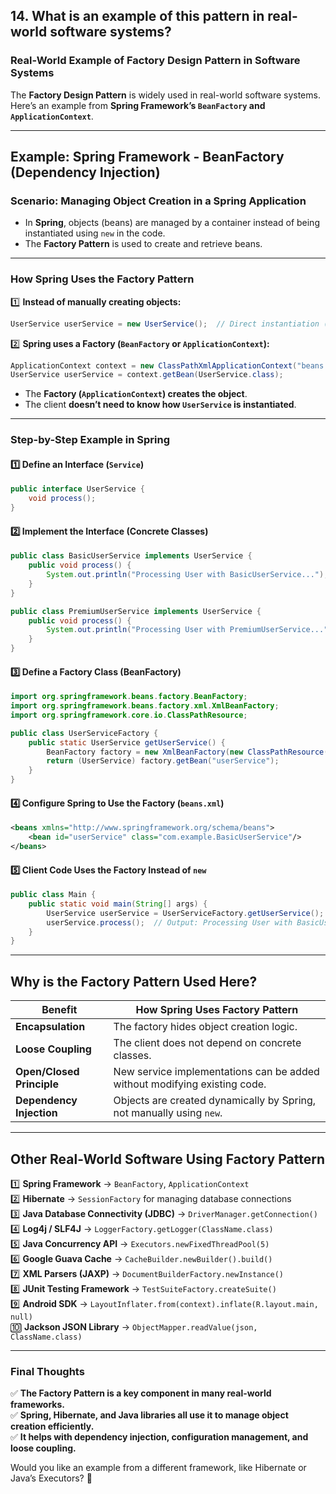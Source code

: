## 14.	What is an example of this pattern in real-world software systems?

### **Real-World Example of Factory Design Pattern in Software Systems**  
The **Factory Design Pattern** is widely used in real-world software systems. Here’s an example from **Spring Framework’s `BeanFactory` and `ApplicationContext`**.

---

## **Example: Spring Framework - BeanFactory (Dependency Injection)**
### **Scenario: Managing Object Creation in a Spring Application**
- In **Spring**, objects (beans) are managed by a container instead of being instantiated using `new` in the code.
- The **Factory Pattern** is used to create and retrieve beans.

---

### **How Spring Uses the Factory Pattern**
1️⃣ **Instead of manually creating objects:**
```java
UserService userService = new UserService();  // Direct instantiation (Not ideal)
```
2️⃣ **Spring uses a Factory (`BeanFactory` or `ApplicationContext`):**
```java
ApplicationContext context = new ClassPathXmlApplicationContext("beans.xml");
UserService userService = context.getBean(UserService.class);
```
- The **Factory (`ApplicationContext`) creates the object**.
- The client **doesn’t need to know how `UserService` is instantiated**.

---

### **Step-by-Step Example in Spring**
#### **1️⃣ Define an Interface (`Service`)**
```java
public interface UserService {
    void process();
}
```

#### **2️⃣ Implement the Interface (Concrete Classes)**
```java
public class BasicUserService implements UserService {
    public void process() {
        System.out.println("Processing User with BasicUserService...");
    }
}

public class PremiumUserService implements UserService {
    public void process() {
        System.out.println("Processing User with PremiumUserService...");
    }
}
```

#### **3️⃣ Define a Factory Class (BeanFactory)**
```java
import org.springframework.beans.factory.BeanFactory;
import org.springframework.beans.factory.xml.XmlBeanFactory;
import org.springframework.core.io.ClassPathResource;

public class UserServiceFactory {
    public static UserService getUserService() {
        BeanFactory factory = new XmlBeanFactory(new ClassPathResource("beans.xml"));
        return (UserService) factory.getBean("userService");
    }
}
```

#### **4️⃣ Configure Spring to Use the Factory (`beans.xml`)**
```xml
<beans xmlns="http://www.springframework.org/schema/beans">
    <bean id="userService" class="com.example.BasicUserService"/>
</beans>
```

#### **5️⃣ Client Code Uses the Factory Instead of `new`**
```java
public class Main {
    public static void main(String[] args) {
        UserService userService = UserServiceFactory.getUserService();
        userService.process();  // Output: Processing User with BasicUserService...
    }
}
```

---

## **Why is the Factory Pattern Used Here?**
| **Benefit** | **How Spring Uses Factory Pattern** |
|------------|-----------------------------------|
| **Encapsulation** | The factory hides object creation logic. |
| **Loose Coupling** | The client does not depend on concrete classes. |
| **Open/Closed Principle** | New service implementations can be added without modifying existing code. |
| **Dependency Injection** | Objects are created dynamically by Spring, not manually using `new`. |

---

## **Other Real-World Software Using Factory Pattern**
1️⃣ **Spring Framework** → `BeanFactory`, `ApplicationContext`  
2️⃣ **Hibernate** → `SessionFactory` for managing database connections  
3️⃣ **Java Database Connectivity (JDBC)** → `DriverManager.getConnection()`  
4️⃣ **Log4j / SLF4J** → `LoggerFactory.getLogger(ClassName.class)`  
5️⃣ **Java Concurrency API** → `Executors.newFixedThreadPool(5)`  
6️⃣ **Google Guava Cache** → `CacheBuilder.newBuilder().build()`  
7️⃣ **XML Parsers (JAXP)** → `DocumentBuilderFactory.newInstance()`  
8️⃣ **JUnit Testing Framework** → `TestSuiteFactory.createSuite()`  
9️⃣ **Android SDK** → `LayoutInflater.from(context).inflate(R.layout.main, null)`  
🔟 **Jackson JSON Library** → `ObjectMapper.readValue(json, ClassName.class)`

---

### **Final Thoughts**
✅ **The Factory Pattern is a key component in many real-world frameworks.**  
✅ **Spring, Hibernate, and Java libraries all use it to manage object creation efficiently.**  
✅ **It helps with dependency injection, configuration management, and loose coupling.**  

Would you like an example from a different framework, like Hibernate or Java’s Executors? 🚀